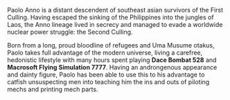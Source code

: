 Paolo Anno is a distant descendent of southeast asian survivors of the First Culling. Having escaped the sinking of the Philippines into the jungles of Laos, the Anno lineage lived in secrecy and managed to evade a worldwide nuclear power struggle: the Second Culling.

Born from a long, proud bloodline of refugees and Uma Musume otakus, Paolo takes full advantage of the modern universe, living a carefree, hedonistic lifestyle with many hours spent playing **Dace Bombat 528** and **Macrosoft Flying Simulation 7777**. Having an androngenous appearance and dainty figure, Paolo has been able to use this to his advantage to catfish unsuspecting men into teaching him the ins and outs of piloting mechs and printing mech parts. 
